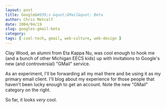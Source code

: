```yaml
---
layout: post
title: Google&#039;s &quot;GMail&quot; Beta
author: Chris Metcalf
date: 2004/04/19
slug: googles-gmail-beta
category: 
tags: [ cool-tech, gmail, web-culture, web-design ]
---
```


Clay Wood, an alumni from Eta Kappa Nu, was cool enough to hook me (and a bunch of other Michigan EECS kids) up with invitations to Google's new (and controversial) "GMail" service.

As an experiment, I'll be forwarding all my mail there and be using it as my primary email client. I'll blog about my experience for those people that haven't been lucky enough to get an account. Note the new "GMail" category on the right.

So far, it looks <em>very</em> cool.

